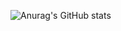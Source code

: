 ![Anurag's GitHub stats](https://github-readme-stats.vercel.app/api?username=anuraghazra&show=commits,discussions_started,discussions_answered,prs_merged,prs_merged_percentage)
